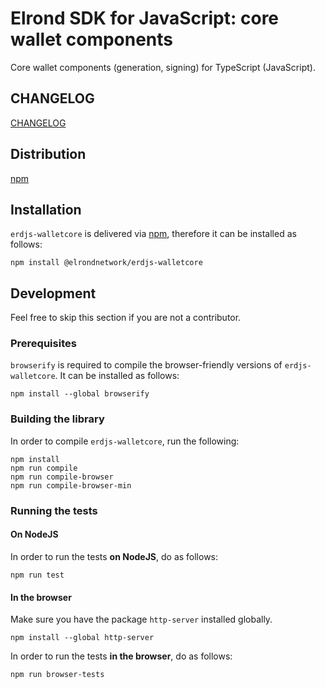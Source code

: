 # Elrond SDK for JavaScript: core wallet components

Core wallet components (generation, signing) for TypeScript (JavaScript). 

## CHANGELOG

[CHANGELOG](https://github.com/ElrondNetwork/elrond-sdk-erdjs-walletcore/blob/main/CHANGELOG.md)

## Distribution

[npm](https://www.npmjs.com/package/@elrondnetwork/erdjs-walletcore)

## Installation

`erdjs-walletcore` is delivered via [npm](https://www.npmjs.com/package/@elrondnetwork/erdjs-walletcore), therefore it can be installed as follows:

```
npm install @elrondnetwork/erdjs-walletcore
```

## Development

Feel free to skip this section if you are not a contributor.

### Prerequisites

`browserify` is required to compile the browser-friendly versions of `erdjs-walletcore`. It can be installed as follows:

```
npm install --global browserify
```

### Building the library

In order to compile `erdjs-walletcore`, run the following:

```
npm install
npm run compile
npm run compile-browser
npm run compile-browser-min
```

### Running the tests

#### On NodeJS

In order to run the tests **on NodeJS**, do as follows:

```
npm run test
```

#### In the browser

Make sure you have the package `http-server` installed globally.

```
npm install --global http-server
```

In order to run the tests **in the browser**, do as follows:

```
npm run browser-tests
```

